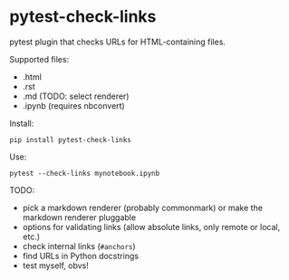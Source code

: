 # pytest-check-links

pytest plugin that checks URLs for HTML-containing files.

Supported files:

- .html
- .rst
- .md (TODO: select renderer)
- .ipynb (requires nbconvert)

Install:

    pip install pytest-check-links

Use:

    pytest --check-links mynotebook.ipynb


TODO:

- pick a markdown renderer (probably commonmark) or make the markdown renderer pluggable
- options for validating links (allow absolute links, only remote or local, etc.)
- check internal links (`#anchors`)
- find URLs in Python docstrings
- test myself, obvs!
